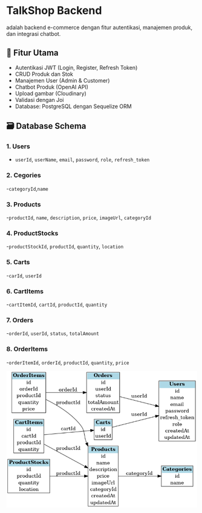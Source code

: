# TalkShop Backend
adalah backend e-commerce dengan fitur autentikasi, manajemen produk, dan integrasi chatbot.


## 🚀 Fitur Utama

- Autentikasi JWT (Login, Register, Refresh Token)
- CRUD Produk dan Stok
- Manajemen User (Admin & Customer)
- Chatbot Produk (OpenAI API)
- Upload gambar (Cloudinary)
- Validasi dengan Joi
- Database: PostgreSQL dengan Sequelize ORM

## 🗃️ Database Schema
### 1. Users 
- `userId`, `userName`, `email`, `password`, `role`, `refresh_token`
### 2. Cegories
-`categoryId`,`name`
### 3. Products
-`productId`, `name`, `description`, `price`, `imageUrl`, `categoryId`
### 4. ProductStocks
-`productStockId`, `productId`, `quantity`, `location`
### 5.  Carts
-`carId`, `userId`
### 6. CartItems
-`cartItemId`, `cartId`, `productId`, `quantity`
### 7. Orders
-`orderId`, `userId`, `status`, `totalAmount`
### 8. OrderItems
-`orderItemId`, `orderId`, `productId`, `quantity`, `price`

![ERD Schema](https://raw.githubusercontent.com/sandikabima/talkshop/main/backend/docs/database-schema.png)